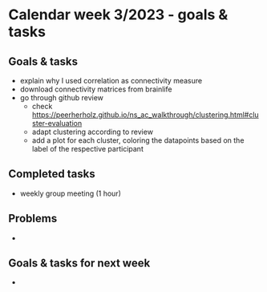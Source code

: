 # Calendar week 3/2023 - goals & tasks

## Goals & tasks
- explain why I used correlation as connectivity measure
- download connectivity matrices from brainlife 
- go through github review
    - check https://peerherholz.github.io/ns_ac_walkthrough/clustering.html#cluster-evaluation
    - adapt clustering according to review 
    - add a plot for each cluster, coloring the datapoints based on the label of the respective participant


## Completed tasks
- weekly group meeting (1 hour)

## Problems
- 

## Goals & tasks for next week
- 

